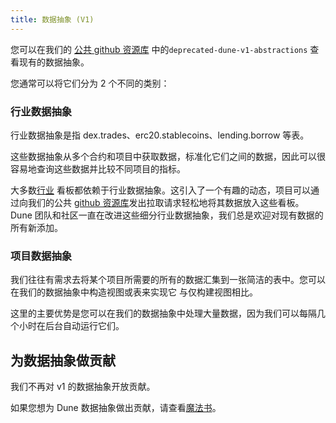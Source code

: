 ```yaml
---
title: 数据抽象 (V1)
---
```


您可以在我们的 [公共 github 资源库](https://github.com/duneanalytics/abstractions) 中的`deprecated-dune-v1-abstractions` 查看现有的数据抽象。

您通常可以将它们分为 2 个不同的类别：

### 行业数据抽象

行业数据抽象是指 dex.trades、erc20.stablecoins、lending.borrow 等表。

这些数据抽象从多个合约和项目中获取数据，标准化它们之间的数据，因此可以很容易地查询这些数据并比较不同项目的指标。

大多数[行业](../../../../getting-started/use-cases/sector-dashboards.md) 看板都依赖于行业数据抽象。这引入了一个有趣的动态，项目可以通过向我们的公共 [github 资源库](https://github.com/duneanalytics/abstractions)发出拉取请求轻松地将其数据放入这些看板。
Dune 团队和社区一直在改进这些细分行业数据抽象，我们总是欢迎对现有数据的所有新添加。

### 项目数据抽象

我们往往有需求去将某个项目所需要的所有的数据汇集到一张简洁的表中。您可以在我们的数据抽象中构造视图或表来实现它
与仅构建视图相比。

这里的主要优势是您可以在我们的数据抽象中处理大量数据，因为我们可以每隔几个小时在后台自动运行它们。

## 为数据抽象做贡献

我们不再对 v1 的数据抽象开放贡献。

如果您想为 Dune 数据抽象做出贡献，请查看[魔法书](../../../../spellbook/index.md)。

